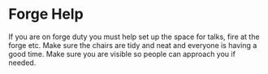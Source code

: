 # Forge Help

If you are on forge duty you must help set up the space for talks, fire at the forge etc.
Make sure the chairs are tidy and neat and everyone is having a good time. Make sure you are visible so people can approach you if needed.

